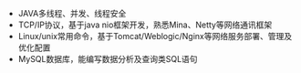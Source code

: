 * JAVA多线程、并发、线程安全
* TCP/IP协议，基于java nio框架开发，熟悉Mina、Netty等网络通讯框架
* Linux/unix常用命令，基于Tomcat/Weblogic/Nginx等网络服务部署、管理及优化配置
* MySQL数据库，能编写数据分析及查询类SQL语句
